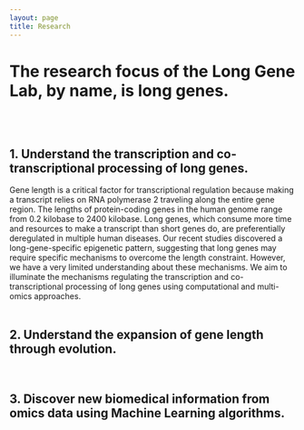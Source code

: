 ```yaml
---
layout: page
title: Research 
---
```


# The research focus of the Long Gene Lab, by name, is long genes.
 <br>
 <br>
 
## 1. Understand the transcription and co-transcriptional processing of long genes.<br>
Gene length is a critical factor for transcriptional regulation because making a transcript relies on RNA polymerase 2 traveling along the entire gene region. The lengths of protein-coding genes in the human genome range from 0.2 kilobase to 2400 kilobase. Long genes, which consume more time and resources to make a transcript than short genes do, are preferentially deregulated in multiple human diseases. Our recent studies discovered a long-gene-specific epigenetic pattern, suggesting that long genes may require specific mechanisms to overcome the length constraint. However, we have a very limited understanding about these mechanisms. We aim to illuminate the mechanisms regulating the transcription and co-transcriptional processing of long genes using computational and multi-omics approaches.<br>
 <br>
 

## 2. Understand the expansion of gene length through evolution. 
 <br>
 

## 3. Discover new biomedical information from omics data using Machine Learning algorithms.
 <br>

